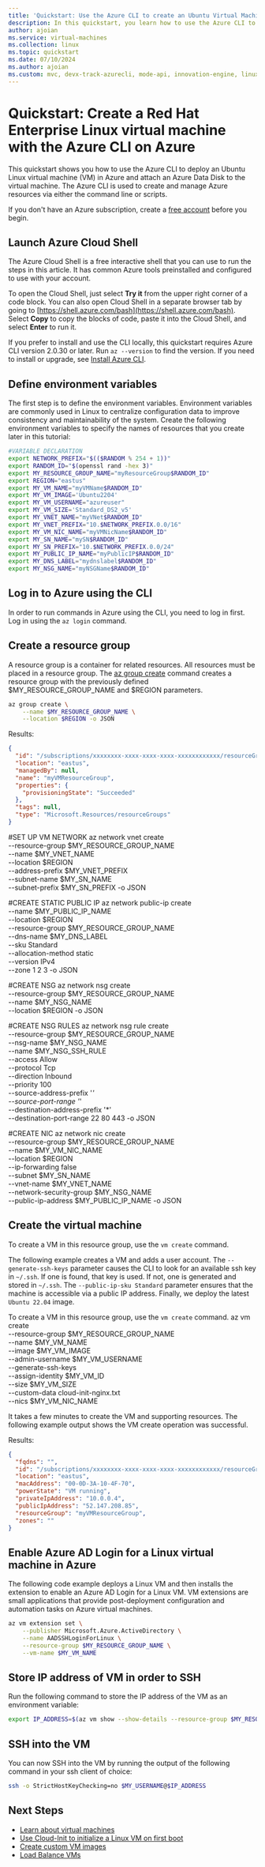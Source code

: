 ```yaml
---
title: 'Quickstart: Use the Azure CLI to create an Ubuntu Virtual Machine and attach an Azure Data Disk'
description: In this quickstart, you learn how to use the Azure CLI to create an Ubuntu Linux virtual machine
author: ajoian
ms.service: virtual-machines
ms.collection: linux
ms.topic: quickstart
ms.date: 07/10/2024
ms.author: ajoian
ms.custom: mvc, devx-track-azurecli, mode-api, innovation-engine, linux-related-content
---
```


# Quickstart: Create a Red Hat Enterprise Linux virtual machine with the Azure CLI on Azure

This quickstart shows you how to use the Azure CLI to deploy an Ubuntu Linux virtual machine (VM) in Azure and attach an Azure Data Disk to the virtual machine. The Azure CLI is used to create and manage Azure resources via either the command line or scripts.

If you don't have an Azure subscription, create a [free account](https://azure.microsoft.com/free/?WT.mc_id=A261C142F) before you begin.

## Launch Azure Cloud Shell

The Azure Cloud Shell is a free interactive shell that you can use to run the steps in this article. It has common Azure tools preinstalled and configured to use with your account. 

To open the Cloud Shell, just select **Try it** from the upper right corner of a code block. You can also open Cloud Shell in a separate browser tab by going to [https://shell.azure.com/bash](https://shell.azure.com/bash). Select **Copy** to copy the blocks of code, paste it into the Cloud Shell, and select **Enter** to run it.

If you prefer to install and use the CLI locally, this quickstart requires Azure CLI version 2.0.30 or later. Run `az --version` to find the version. If you need to install or upgrade, see [Install Azure CLI]( /cli/azure/install-azure-cli).

## Define environment variables

The first step is to define the environment variables. Environment variables are commonly used in Linux to centralize configuration data to improve consistency and maintainability of the system. Create the following environment variables to specify the names of resources that you create later in this tutorial:

```bash
#VARIABLE DECLARATION
export NETWORK_PREFIX="$(($RANDOM % 254 + 1))"
export RANDOM_ID="$(openssl rand -hex 3)"
export MY_RESOURCE_GROUP_NAME="myResourceGroup$RANDOM_ID"
export REGION="eastus"
export MY_VM_NAME="myVMName$RANDOM_ID"
export MY_VM_IMAGE='Ubuntu2204'
export MY_VM_USERNAME="azureuser"
export MY_VM_SIZE='Standard_DS2_v5'
export MY_VNET_NAME="myVNet$RANDOM_ID"
export MY_VNET_PREFIX="10.$NETWORK_PREFIX.0.0/16"
export MY_VM_NIC_NAME="myVMNicName$RANDOM_ID"
export MY_SN_NAME="mySN$RANDOM_ID"
export MY_SN_PREFIX="10.$NETWORK_PREFIX.0.0/24"
export MY_PUBLIC_IP_NAME="myPublicIP$RANDOM_ID"
export MY_DNS_LABEL="mydnslabel$RANDOM_ID"
export MY_NSG_NAME="myNSGName$RANDOM_ID"
```

## Log in to Azure using the CLI

In order to run commands in Azure using the CLI, you need to log in first. Log in using the `az login` command.

## Create a resource group

A resource group is a container for related resources. All resources must be placed in a resource group. The [az group create](/cli/azure/group) command creates a resource group with the previously defined $MY_RESOURCE_GROUP_NAME and $REGION parameters.

```bash
az group create \
    --name $MY_RESOURCE_GROUP_NAME \
    --location $REGION -o JSON
```

Results:

<!-- expected_similarity=0.3 -->
```json
{
  "id": "/subscriptions/xxxxxxxx-xxxx-xxxx-xxxx-xxxxxxxxxxxx/resourceGroups/myVMResourceGroup",
  "location": "eastus",
  "managedBy": null,
  "name": "myVMResourceGroup",
  "properties": {
    "provisioningState": "Succeeded"
  },
  "tags": null,
  "type": "Microsoft.Resources/resourceGroups"
}
```

#SET UP VM NETWORK
az network vnet create \
    --resource-group $MY_RESOURCE_GROUP_NAME \
    --name $MY_VNET_NAME \
    --location $REGION \
    --address-prefix $MY_VNET_PREFIX \
    --subnet-name $MY_SN_NAME \
    --subnet-prefix $MY_SN_PREFIX -o JSON

#CREATE STATIC PUBLIC IP 
az network public-ip create \
    --name $MY_PUBLIC_IP_NAME \
    --location $REGION \
    --resource-group $MY_RESOURCE_GROUP_NAME \
    --dns-name $MY_DNS_LABEL \
    --sku Standard \
    --allocation-method static \
    --version IPv4 \
    --zone 1 2 3 -o JSON

#CREATE NSG
az network nsg create \
    --resource-group $MY_RESOURCE_GROUP_NAME \
    --name $MY_NSG_NAME \
    --location $REGION -o JSON

#CREATE NSG RULES
az network nsg rule create \
    --resource-group $MY_RESOURCE_GROUP_NAME \
    --nsg-name $MY_NSG_NAME \
    --name $MY_NSG_SSH_RULE \
    --access Allow \
    --protocol Tcp \
    --direction Inbound \
    --priority 100 \
    --source-address-prefix '*' \
    --source-port-range '*' \
    --destination-address-prefix '*' \
    --destination-port-range 22 80 443 -o JSON

#CREATE NIC
az network nic create \
    --resource-group $MY_RESOURCE_GROUP_NAME \
    --name $MY_VM_NIC_NAME \
    --location $REGION \
    --ip-forwarding false \
    --subnet $MY_SN_NAME \
    --vnet-name $MY_VNET_NAME \
    --network-security-group $MY_NSG_NAME \
    --public-ip-address $MY_PUBLIC_IP_NAME -o JSON

## Create the virtual machine

To create a VM in this resource group, use the `vm create` command. 

The following example creates a VM and adds a user account. The `--generate-ssh-keys` parameter causes the CLI to look for an available ssh key in `~/.ssh`. If one is found, that key is used. If not, one is generated and stored in `~/.ssh`. The `--public-ip-sku Standard` parameter ensures that the machine is accessible via a public IP address. Finally, we deploy the latest `Ubuntu 22.04` image.

To create a VM in this resource group, use the `vm create` command. 
az vm create \
    --resource-group $MY_RESOURCE_GROUP_NAME \
    --name $MY_VM_NAME \
    --image $MY_VM_IMAGE \
    --admin-username $MY_VM_USERNAME \
    --generate-ssh-keys \
    --assign-identity $MY_VM_ID \
    --size $MY_VM_SIZE \
    --custom-data cloud-init-nginx.txt \
    --nics $MY_VM_NIC_NAME

It takes a few minutes to create the VM and supporting resources. The following example output shows the VM create operation was successful.

Results:
<!-- expected_similarity=0.3 -->
```json
{
  "fqdns": "",
  "id": "/subscriptions/xxxxxxxx-xxxx-xxxx-xxxx-xxxxxxxxxxxx/resourceGroups/myVMResourceGroup/providers/Microsoft.Compute/virtualMachines/myVM",
  "location": "eastus",
  "macAddress": "00-0D-3A-10-4F-70",
  "powerState": "VM running",
  "privateIpAddress": "10.0.0.4",
  "publicIpAddress": "52.147.208.85",
  "resourceGroup": "myVMResourceGroup",
  "zones": ""
}
```

## Enable Azure AD Login for a Linux virtual machine in Azure

The following code example deploys a Linux VM and then installs the extension to enable an Azure AD Login for a Linux VM. VM extensions are small applications that provide post-deployment configuration and automation tasks on Azure virtual machines.

```bash
az vm extension set \
    --publisher Microsoft.Azure.ActiveDirectory \
    --name AADSSHLoginForLinux \
    --resource-group $MY_RESOURCE_GROUP_NAME \
    --vm-name $MY_VM_NAME
```

## Store IP address of VM in order to SSH

Run the following command to store the IP address of the VM as an environment variable:

```bash
export IP_ADDRESS=$(az vm show --show-details --resource-group $MY_RESOURCE_GROUP_NAME --name $MY_VM_NAME --query publicIps --output tsv)
```

## SSH into the VM

<!--## Export the SSH configuration for use with SSH clients that support OpenSSH & SSH into the VM.
Log in to Azure Linux VMs with Azure AD supports exporting the OpenSSH certificate and configuration. That means you can use any SSH clients that support OpenSSH-based certificates to sign in through Azure AD. The following example exports the configuration for all IP addresses assigned to the VM:-->

<!--
```bash
yes | az ssh config --file ~/.ssh/config --name $MY_VM_NAME --resource-group $MY_RESOURCE_GROUP_NAME
```
-->

You can now SSH into the VM by running the output of the following command in your ssh client of choice:

```bash
ssh -o StrictHostKeyChecking=no $MY_USERNAME@$IP_ADDRESS
```

## Next Steps

* [Learn about virtual machines](../index.yml)
* [Use Cloud-Init to initialize a Linux VM on first boot](tutorial-automate-vm-deployment.md)
* [Create custom VM images](tutorial-custom-images.md)
* [Load Balance VMs](../../load-balancer/quickstart-load-balancer-standard-public-cli.md)
